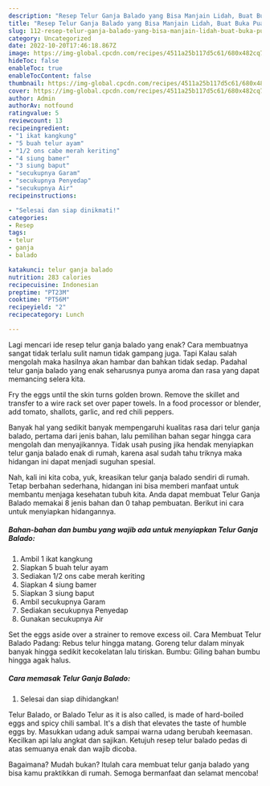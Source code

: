 ```yaml
---
description: "Resep Telur Ganja Balado yang Bisa Manjain Lidah, Buat Buka Puasa Menggugah Selera"
title: "Resep Telur Ganja Balado yang Bisa Manjain Lidah, Buat Buka Puasa Menggugah Selera"
slug: 112-resep-telur-ganja-balado-yang-bisa-manjain-lidah-buat-buka-puasa-menggugah-selera
category: Uncategorized
date: 2022-10-20T17:46:18.867Z
image: https://img-global.cpcdn.com/recipes/4511a25b117d5c61/680x482cq70/telur-ganja-balado-foto-resep-utama.jpg
hideToc: false
enableToc: true
enableTocContent: false
thumbnail: https://img-global.cpcdn.com/recipes/4511a25b117d5c61/680x482cq70/telur-ganja-balado-foto-resep-utama.jpg
cover: https://img-global.cpcdn.com/recipes/4511a25b117d5c61/680x482cq70/telur-ganja-balado-foto-resep-utama.jpg
author: Admin
authorAv: notfound
ratingvalue: 5
reviewcount: 13
recipeingredient:
- "1 ikat kangkung"
- "5 buah telur ayam"
- "1/2 ons cabe merah keriting"
- "4 siung bamer"
- "3 siung baput"
- "secukupnya Garam"
- "secukupnya Penyedap"
- "secukupnya Air"
recipeinstructions:

- "Selesai dan siap dinikmati!"
categories:
- Resep
tags:
- telur
- ganja
- balado

katakunci: telur ganja balado 
nutrition: 283 calories
recipecuisine: Indonesian
preptime: "PT23M"
cooktime: "PT56M"
recipeyield: "2"
recipecategory: Lunch

---
```



Lagi mencari ide resep telur ganja balado yang enak? Cara membuatnya sangat tidak terlalu sulit namun tidak gampang juga. Tapi Kalau salah mengolah maka hasilnya akan hambar dan bahkan tidak sedap. Padahal telur ganja balado yang enak seharusnya punya aroma dan rasa yang dapat memancing selera kita.


Fry the eggs until the skin turns golden brown. Remove the skillet and transfer to a wire rack set over paper towels. In a food processor or blender, add tomato, shallots, garlic, and red chili peppers.

Banyak hal yang sedikit banyak mempengaruhi kualitas rasa dari telur ganja balado, pertama dari jenis bahan, lalu pemilihan bahan segar hingga cara mengolah dan menyajikannya. Tidak usah pusing jika hendak menyiapkan telur ganja balado enak di rumah, karena asal sudah tahu triknya maka hidangan ini dapat menjadi suguhan spesial.


Nah, kali ini kita coba, yuk, kreasikan telur ganja balado sendiri di rumah. Tetap berbahan sederhana, hidangan ini bisa memberi manfaat untuk membantu menjaga kesehatan tubuh kita. Anda dapat membuat Telur Ganja Balado memakai 8 jenis bahan dan 0 tahap pembuatan. Berikut ini cara untuk menyiapkan hidangannya.

<!--inarticleads1-->

##### Bahan-bahan dan bumbu yang wajib ada untuk menyiapkan Telur Ganja Balado:

1. Ambil 1 ikat kangkung
1. Siapkan 5 buah telur ayam
1. Sediakan 1/2 ons cabe merah keriting
1. Siapkan 4 siung bamer
1. Siapkan 3 siung baput
1. Ambil secukupnya Garam
1. Sediakan secukupnya Penyedap
1. Gunakan secukupnya Air


Set the eggs aside over a strainer to remove excess oil. Cara Membuat Telur Balado Padang: Rebus telur hingga matang. Goreng telur dalam minyak banyak hingga sedikit kecokelatan lalu tiriskan. Bumbu: Giling bahan bumbu hingga agak halus. 

<!--inarticleads2-->

##### Cara memasak Telur Ganja Balado:


1. Selesai dan siap dihidangkan!

Telur Balado, or Balado Telur as it is also called, is made of hard-boiled eggs and spicy chili sambal. It&#39;s a dish that elevates the taste of humble eggs by. Masukkan udang aduk sampai warna udang berubah keemasan. Kecilkan api lalu angkat dan sajikan. Ketujuh resep telur balado pedas di atas semuanya enak dan wajib dicoba. 

Bagaimana? Mudah bukan? Itulah cara membuat telur ganja balado yang bisa kamu praktikkan di rumah. Semoga bermanfaat dan selamat mencoba!
